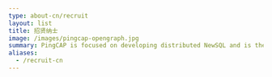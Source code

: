 ```yaml
---
type: about-cn/recruit
layout: list
title: 招贤纳士
image: /images/pingcap-opengraph.jpg
summary: PingCAP is focused on developing distributed NewSQL and is the team building TiDB, an open-source distributed NewSQL database.
aliases:
  - /recruit-cn
---
```

